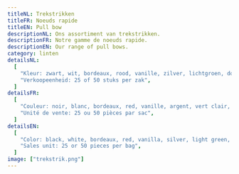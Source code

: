 ```yaml
---
titleNL: Trekstrikken
titleFR: Noeuds rapide
titleEN: Pull bow
descriptionNL: Ons assortiment van trekstrikken.
descriptionFR: Notre gamme de noeuds rapide.
descriptionEN: Our range of pull bows.
category: linten
detailsNL:
  [
    "Kleur: zwart, wit, bordeaux, rood, vanille, zilver, lichtgroen, donkergroen, beige en lichtblauw",
    "Verkoopeenheid: 25 of 50 stuks per zak",
  ]
detailsFR:
  [
    "Couleur: noir, blanc, bordeaux, red, vanille, argent, vert clair, vert foncé, beige en bleu clair",
    "Unité de vente: 25 ou 50 pièces par sac",
  ]
detailsEN:
  [
    "Color: black, white, bordeaux, red, vanilla, silver, light green, dark green, beige en light blue",
    "Sales unit: 25 or 50 pieces per bag",
  ]
image: ["trekstrik.png"]
---
```

